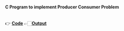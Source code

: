 #### C Program to implement Producer Consumer Problem

<br> 👉 [**Code**](./producer-consumer.c)  👉🏻[**Output**](./output.png)